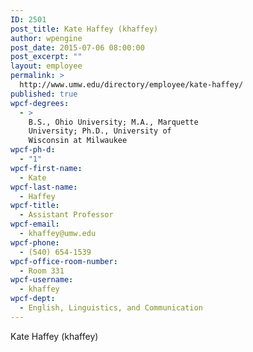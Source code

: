 ```yaml
---
ID: 2501
post_title: Kate Haffey (khaffey)
author: wpengine
post_date: 2015-07-06 08:00:00
post_excerpt: ""
layout: employee
permalink: >
  http://www.umw.edu/directory/employee/kate-haffey/
published: true
wpcf-degrees:
  - >
    B.S., Ohio University; M.A., Marquette
    University; Ph.D., University of
    Wisconsin at Milwaukee
wpcf-ph-d:
  - "1"
wpcf-first-name:
  - Kate
wpcf-last-name:
  - Haffey
wpcf-title:
  - Assistant Professor
wpcf-email:
  - khaffey@umw.edu
wpcf-phone:
  - (540) 654-1539
wpcf-office-room-number:
  - Room 331
wpcf-username:
  - khaffey
wpcf-dept:
  - English, Linguistics, and Communication
---
```

Kate Haffey (khaffey)